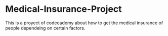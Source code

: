 # Medical-Insurance-Project
This is a proyect of codecademy about how to get the medical insurance of people dependeing on certain factors.
